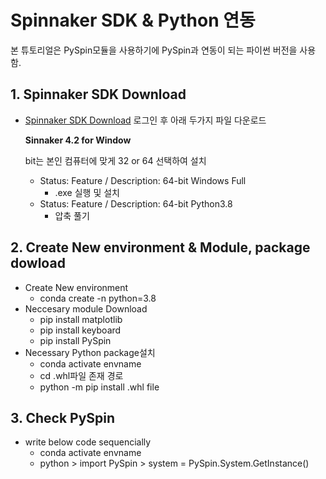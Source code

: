 # Spinnaker SDK & Python 연동

본 튜토리얼은 PySpin모듈을 사용하기에 PySpin과 연동이 되는 파이썬 버전을 사용함.

## 1. Spinnaker SDK Download

* [Spinnaker SDK Download](https://www.teledynevisionsolutions.com/ko-kr/products/spinnaker-sdk/?model=Spinnaker%20SDK&vertical=machine%20vision&segment=iis) 로그인 후 아래 두가지 파일 다운로드

  **Sinnaker 4.2 for Window**

  bit는 본인 컴퓨터에 맞게 32 or 64 선택하여 설치

  * Status: Feature / Description: 64-bit Windows Full
    * .exe 실행 및 설치
  * Status: Feature / Description: 64-bit Python3.8
    * 압축 풀기



## 2. Create New environment & Module, package dowload

* Create New environment
  * conda create -n <envname> python=3.8
* Neccesary module Download
  * pip install matplotlib
  * pip install keyboard
  * pip install PySpin
* Necessary Python package설치
  * conda activate envname
  * cd .whl파일 존재 경로
  * python -m pip install .whl file

## 3. Check PySpin

* write below code sequencially
  * conda activate envname
  * python > import PySpin > system = PySpin.System.GetInstance()

